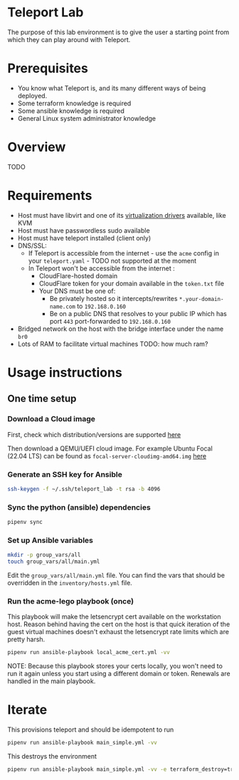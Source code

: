 # Teleport Lab

The purpose of this lab environment is to give the user a starting point from which they can play around with Teleport.

# Prerequisites

* You know what Teleport is, and its many different ways of being deployed.
* Some terraform knowledge is required
* Some ansible knowledge is required
* General Linux system administrator knowledge

# Overview

TODO


# Requirements

* Host must have libvirt and one of its [virtualization drivers](https://libvirt.org/formatdomain.html#element-and-attribute-overview) available, like KVM
* Host must have passwordless sudo available
* Host must have teleport installed (client only)
* DNS/SSL:
  * If Teleport is accessible from the internet - use the `acme` config in your `teleport.yaml` - TODO not supported at the moment
  * In Teleport won't be accessible from the internet :
    * CloudFlare-hosted domain
    * CloudFlare token for your domain available in the `token.txt` file
    * Your DNS must be one of:
      * Be privately hosted so it intercepts/rewrites `*.your-domain-name.com` to `192.168.0.160`
      * Be on a public DNS that resolves to your public IP which has port `443` port-forwarded to `192.168.0.160`
* Bridged network on the host with the bridge interface under the name `br0`
* Lots of RAM to facilitate virtual machines TODO: how much ram?

# Usage instructions

## One time setup

### Download a Cloud image 

First, check which distribution/versions are supported [here](https://goteleport.com/docs/installation/)

Then download a QEMU/UEFI cloud image. For example Ubuntu Focal (22.04 LTS) can be found as `focal-server-cloudimg-amd64.img` [here](https://cloud-images.ubuntu.com/focal/current/)

### Generate an SSH key for Ansible

```bash
ssh-keygen -f ~/.ssh/teleport_lab -t rsa -b 4096
```

### Sync the python (ansible) dependencies

```bash
pipenv sync
```

### Set up Ansible variables

```bash
mkdir -p group_vars/all
touch group_vars/all/main.yml
```

Edit the `group_vars/all/main.yml` file. You can find the vars that should be overridden in the `inventory/hosts.yml` file.

### Run the acme-lego playbook (once)

This playbook will make the letsencrypt cert available on the workstation host. Reason behind having the cert on the host is that quick iteration of the guest virtual machines doesn't exhaust the letsencrypt rate limits which are pretty harsh.

```bash
pipenv run ansible-playbook local_acme_cert.yml -vv
```

NOTE: Because this playbook stores your certs locally, you won't need to run it again unless you start using a different domain or token. Renewals are handled in the main playbook.

# Iterate

This provisions teleport and should be idempotent to run

```bash
pipenv run ansible-playbook main_simple.yml -vv
```

This destroys the environment

```bash
pipenv run ansible-playbook main_simple.yml -vv -e terraform_destroy=true
```
